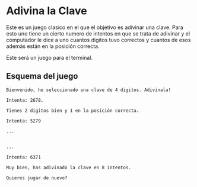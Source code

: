 # Adivina la Clave

Este es un juego clasico en el que el objetivo es adivinar una clave.
Para esto uno tiene un cierto numero de intentos en que se trata de adivinar y
el computador le dice a uno cuantos digitos tuvo correctos y cuantos de esos
además están en la posición correcta.

Este será un juego para el terminal.

## Esquema del juego

```
Bienvenido, he seleccionado una clave de 4 digitos. Adivinala!

Intenta: 2678.

Tienes 2 digitos bien y 1 en la posición correcta.

Intenta: 5279

...


...

Intenta: 6371

Muy bien, has adivinado la clave en 8 intentos.

Quieres jugar de nuevo?
```

